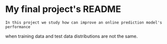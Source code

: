 # My final project's README

	In this project we study how can improve an online prediction model's performance
when training data and test data distributions are not the same. 
